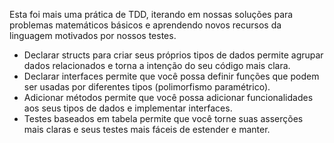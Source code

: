 Esta foi mais uma prática de TDD, iterando em nossas soluções para problemas matemáticos básicos e aprendendo novos recursos da linguagem motivados por nossos testes.

- Declarar structs para criar seus próprios tipos de dados permite agrupar dados relacionados e torna a intenção do seu código mais clara.
- Declarar interfaces permite que você possa definir funções que podem ser usadas por diferentes tipos (polimorfismo paramétrico).
- Adicionar métodos permite que você possa adicionar funcionalidades aos seus tipos de dados e implementar interfaces.
- Testes baseados em tabela permite que você torne suas asserções mais claras e seus testes mais fáceis de estender e manter.